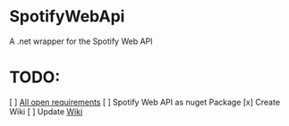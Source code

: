 # SpotifyWebApi
A .net wrapper for the Spotify Web API

# TODO:
[ ] [All open requirements](https://github.com/pimmerks/SpotifyWebApi/issues?q=is%3Aopen+is%3Aissue+label%3Arequirement)
[ ] Spotify Web API as nuget Package
[x] Create Wiki
[ ] Update [Wiki](https://github.com/pimmerks/SpotifyWebApi/wiki)
